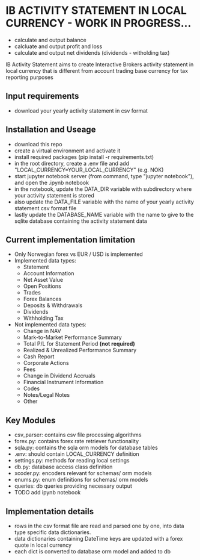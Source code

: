 # IB ACTIVITY STATEMENT IN LOCAL CURRENCY - WORK IN PROGRESS...

- calculate and output balance
- calcluate and output profit and loss
- calculate and output net dividends (dividends - witholding tax)

IB Activity Statement aims to create Interactive Brokers activity statement in local currency
that is different from account trading base currency for tax reporting purposes

## Input requirements

- download your yearly activity statement in csv format

## Installation and Useage

- download this repo
- create a virtual environment and activate it
- install required packages (pip install -r requirements.txt)
- in the root directory, create a .env file and add "LOCAL_CURRENCY=YOUR_LOCAL_CURRENCY" (e.g. NOK)
- start jupyter notebook server (from command, type "jupyter notebook"), and open the .ipynb notebook
- in the notebook, update the DATA_DIR variable with subdirectory where your activity statement is stored
- also update the DATA_FILE variable with the name of your yearly activity statement csv format file
- lastly update the DATABASE_NAME variable with the name to give to the sqlite database containing the activity statement data

## Current implementation limitation

- Only Norwegian forex vs EUR / USD is implemented
- Implemented data types:
  - Statement
  - Account Information
  - Net Asset Value
  - Open Positions
  - Trades
  - Forex Balances
  - Deposits & Withdrawals
  - Dividends
  - Withholding Tax
- Not implemented data types:
  - Change in NAV
  - Mark-to-Market Performance Summary
  - Total P/L for Statement Period **(not required)**
  - Realized & Unrealized Performance Summary
  - Cash Report
  - Corporate Actions
  - Fees
  - Change in Dividend Accruals
  - Financial Instrument Information
  - Codes
  - Notes/Legal Notes
  - Other

## Key Modules

- csv_parser: contains csv file processing algorithms
- forex.py: contains forex rate retriever functionality
- sqla.py: contains the sqla orm models for database tables
- .env: should contain LOCAL_CURRENCY definition
- settings.py: methods for reading local settings
- db.py: database access class definition
- xcoder.py: encoders relevant for schemas/ orm models
- enums.py: enum definitions for schemas/ orm models
- queries: db queries providing necessary output
- TODO add ipynb notebook

## Implementation details

- rows in the csv format file are read and parsed one by one, into data type specific
  data dictionaries.
- data dictionaries containing DateTime keys are updated with a forex quote in local currency
- each dict is converted to database orm model and added to db
